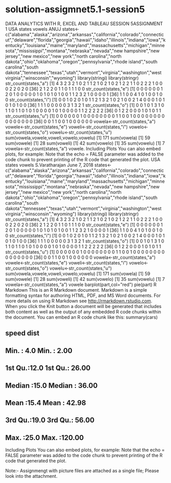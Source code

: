# solution-assigmnet5.1-session5

DATA ANALYTICS WITH R, EXCEL AND TABLEAU SESSION 5ASSIGNMENT 1
USA states vowels ANUJ states<-c("alabama","alaska","arizona","arkansas","california","colorado","connecticut","delaware","florida","georgia","hawaii","idaho","illinois","indiana","iowa","kentucky","louisiana","maine","maryland","massachusetts","michigan","minnesota","mississippi","montana","nebraska","nevada","new hampshire","new jersey","new mexico","new york","north carolina","north dakota","ohio","oklahoma","oregon","pennsylvania","rhode island","south carolina","south dakota","tennessee","texas","utah","vermont","virginia","washington","west virginia","winsconsin","wyoming") library(stringi) library(stringr) str_count(states,"a")
[1] 4 3 2 3 2 1 0 2 1 1 2 1 0 2 1 0 2 1 2 2 1 1 0 2 2 2 1 0 0 0 2 2 0 2 0
[36] 2 1 2 2 0 1 1 0 1 1 1 0 0
str_count(states,"e")
[1] 0 0 0 0 0 0 1 2 0 1 0 0 0 0 0 1 0 1 0 1 0 1 0 0 1 1 2 3 2 1 0 0 0 0 1
[36] 1 1 0 0 4 1 0 1 0 0 1 0 0
str_count(states,"i")
[1] 0 0 1 0 2 0 1 0 1 1 2 1 3 2 1 0 2 1 0 0 2 1 4 0 0 0 1 0 1 0 1 0 1 0 0
[36] 1 1 1 0 0 0 0 0 3 1 3 2 1
str_count(states,"o")
[1] 0 0 1 0 1 3 1 0 1 1 0 1 1 0 1 0 1 0 0 0 0 1 0 1 0 0 0 0 1 1 2 2 2 2 2
[36] 0 1 2 2 0 0 0 1 0 1 0 1 1
str_count(states,"u")
[1] 0 0 0 0 0 0 1 0 0 0 0 0 0 0 0 1 1 0 0 1 0 0 0 0 0 0 0 0 0 0 0 0 0 0 0
[36] 0 0 1 1 0 0 1 0 0 0 0 0 0
vowela<-str_count(states,"a") vowele<-str_count(states,"e") voweli<-str_count(states,"i") vowelo<-str_count(states,"o") vowelu<-str_count(states,"u") sum(vowela,vowele,voweli,vowelo,vowelu)
[1] 171
sum(vowela)
[1] 59
sum(vowele)
[1] 28
sum(voweli)
[1] 42
sum(vowelo)
[1] 35
sum(vowelu)
[1] 7
vowela<-str_count(states,“a”) vowele. Including Plots You can also embed plots, for example:
Note that the echo = FALSE parameter was added to the code chunk to prevent printing of the R code that generated the plot.
USA states vowels S.Varatharajan June 7, 2018 states<-c("alabama","alaska","arizona","arkansas","california","colorado","connecticut","delaware","florida","georgia","hawaii","idaho","illinois","indiana","iowa","kentucky","louisiana","maine","maryland","massachusetts","michigan","minnesota","mississippi","montana","nebraska","nevada","new hampshire","new jersey","new mexico","new york","north carolina","north dakota","ohio","oklahoma","oregon","pennsylvania","rhode island","south carolina","south dakota","tennessee","texas","utah","vermont","virginia","washington","west virginia","winsconsin","wyoming") library(stringi) library(stringr) str_count(states,"a")
[1] 4 3 2 3 2 1 0 2 1 1 2 1 0 2 1 0 2 1 2 2 1 1 0 2 2 2 1 0 0 0 2 2 0 2 0
[36] 2 1 2 2 0 1 1 0 1 1 1 0 0
str_count(states,"e")
[1] 0 0 0 0 0 0 1 2 0 1 0 0 0 0 0 1 0 1 0 1 0 1 0 0 1 1 2 3 2 1 0 0 0 0 1
[36] 1 1 0 0 4 1 0 1 0 0 1 0 0
str_count(states,"i")
[1] 0 0 1 0 2 0 1 0 1 1 2 1 3 2 1 0 2 1 0 0 2 1 4 0 0 0 1 0 1 0 1 0 1 0 0
[36] 1 1 1 0 0 0 0 0 3 1 3 2 1
str_count(states,"o")
[1] 0 0 1 0 1 3 1 0 1 1 0 1 1 0 1 0 1 0 0 0 0 1 0 1 0 0 0 0 1 1 2 2 2 2 2
[36] 0 1 2 2 0 0 0 1 0 1 0 1 1
str_count(states,"u")
[1] 0 0 0 0 0 0 1 0 0 0 0 0 0 0 0 1 1 0 0 1 0 0 0 0 0 0 0 0 0 0 0 0 0 0 0
[36] 0 0 1 1 0 0 1 0 0 0 0 0 0
vowela<-str_count(states,"a") vowele<-str_count(states,"e") voweli<-str_count(states,"i") vowelo<-str_count(states,"o") vowelu<-str_count(states,"u") sum(vowela,vowele,voweli,vowelo,vowelu)
[1] 171
sum(vowela)
[1] 59
sum(vowele)
[1] 28
sum(voweli)
[1] 42
sum(vowelo)
[1] 35
sum(vowelu)
[1] 7
vowela<-str_count(states,“a”) vowele barplot(part,col="red") pie(part)
R Markdown
This is an R Markdown document. Markdown is a simple formatting syntax for authoring HTML, PDF, and MS Word documents. For more details on using R Markdown see http://rmarkdown.rstudio.com.
When you click the Knit button a document will be generated that includes both content as well as the output of any embedded R code chunks within the document. You can embed an R code chunk like this:
summary(cars)
##      speed           dist       
##  Min.   : 4.0   Min.   :  2.00  
##  1st Qu.:12.0   1st Qu.: 26.00  
##  Median :15.0   Median : 36.00  
##  Mean   :15.4   Mean   : 42.98  
##  3rd Qu.:19.0   3rd Qu.: 56.00  
##  Max.   :25.0   Max.   :120.00
Including Plots
You can also embed plots, for example:
Note that the echo = FALSE parameter was added to the code chunk to prevent printing of the R code that generated the plot.


Note:-
Assignmengt with picture files are attached as a single file; Please look into the attachment.

